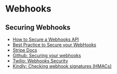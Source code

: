 Webhooks
===

Securing Webhooks
---

- [How to Secure a Webhooks API](https://www.easywebhooks.com/how-to-secure-a-webhooks-api)
- [Best Practice to Secure your WebHooks](https://code.likeagirl.io/best-practice-to-secure-your-webhooks-618684813723)
- [Stripe Docs](https://stripe.com/docs/webhooks/signatures)
- [Github: Securing your webhooks](https://docs.github.com/en/free-pro-team@latest/developers/webhooks-and-events/securing-your-webhooks)
- [Twilio: Webhooks Security](https://www.twilio.com/docs/usage/webhooks/webhooks-security)
- [Kindly: Checking webhook signatures (HMACs)](https://docs.kindly.ai/guides-and-examples/hmac)
